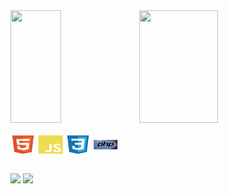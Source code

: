 <div>
  <img height="180em" width="40%" src="https://github-readme-stats.vercel.app/api?username=andreybernardoni&show_icons=true&theme=light&include_all_commits=true&count_private=true"/>
  <img height="180em" width="50%" src="https://github-readme-stats.vercel.app/api/top-langs/?username=andreybernardoni&layout=compact&langs_count=5&theme=light"/>
</div>
<div style="display: inline_block"><br>
  <img align="center" alt="Andrey-HTML" height="30" width="40" src="https://raw.githubusercontent.com/devicons/devicon/master/icons/html5/html5-original.svg">
  <img align="center" alt="Andrey-JS" height="30" width="40" src="https://raw.githubusercontent.com/devicons/devicon/master/icons/javascript/javascript-plain.svg">
  <img align="center" alt="Andrey-CSS" height="30" width="40" src="https://raw.githubusercontent.com/devicons/devicon/master/icons/css3/css3-original.svg">
  <img align="center" alt="Andrey-PHP" height="30" width="40" src="https://raw.githubusercontent.com/devicons/devicon/master/icons/php/php-original.svg">
<br><br>
</div>

  <a href = "mailto:fialho.andrey2017@gmail.com"><img src="https://img.shields.io/badge/-Gmail-%23333?style=for-the-badge&logo=gmail&logoColor=white" target="_blank"></a>
  <a href="https://www.linkedin.com/in/andrey-fialho-127252220/?locale=en_US" target="_blank"><img src="https://img.shields.io/badge/-LinkedIn-%230077B5?style=for-the-badge&logo=linkedin&logoColor=white" target="_blank"></a> 
